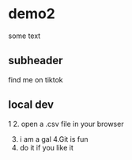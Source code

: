# demo2

some text

## subheader 
find me on tiktok

## local dev
1
2. open a .csv file in your browser

3. i am a gal
4.Git is fun 
5. do it if you like it

